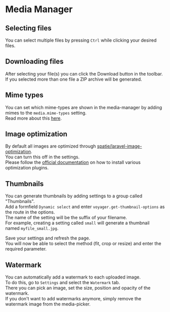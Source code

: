 # Media Manager



## Selecting files

You can select multiple files by pressing `Ctrl` while clicking your desired files.

## Downloading files

After selecting your file(s) you can click the Download button in the toolbar.  
If you selected more than one file a ZIP archive will be generated.

## Mime types

You can set which mime-types are shown in the media-manager by adding mimes to the `media.mime-types` setting.  
Read more about this [here](./bread/formfields/media-picker.md#mime-types).

## Image optimization

By default all images are optimized through [spatie/laravel-image-optimization](https://github.com/spatie/laravel-image-optimizer).  
You can turn this off in the settings.  
Please follow the [official documentation](https://github.com/spatie/image-optimizer#optimization-tools) on how to install various optimization plugins.

## Thumbnails

You can generate thumbnails by adding settings to a group called "Thumbnails".  
Add a formfield `Dynamic select` and enter `voyager.get-thumbnail-options` as the route in the options.  
The name of the setting will be the suffix of your filename.  
For example, creating a setting called `small` will generate a thumbnail named `myfile_small.jpg`.


Save your settings and refresh the page.  
You will now be able to select the method (fit, crop or resize) and enter the required parameter.

## Watermark

You can automatically add a watermark to each uploaded image.  
To do this, go to `Settings` and select the `Watermark` tab.  
There you can pick an image, set the size, position and opacity of the watermark.  
If you don't want to add watermarks anymore, simply remove the watermark image from the media-picker.